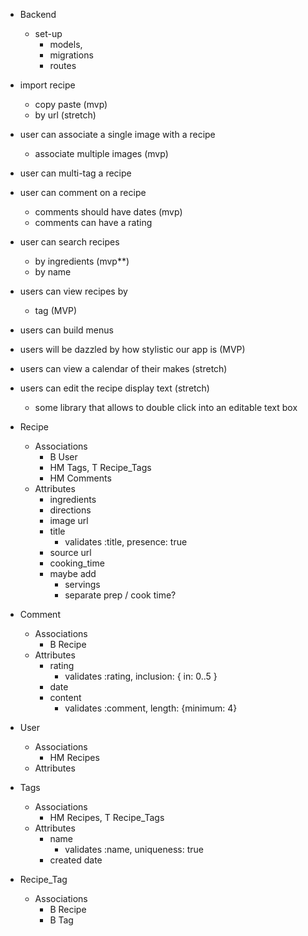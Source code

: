 - Backend
  - set-up
    - models,
    - migrations
    - routes





- import recipe
  - copy paste (mvp)
  - by url (stretch)
- user can associate a single image with a recipe
  - associate multiple images (mvp)
- user can multi-tag a recipe
- user can comment on a recipe
  - comments should have dates (mvp)
  - comments can have a rating
- user can search recipes
  - by ingredients (mvp**)
  - by name
- users can view recipes by
  - tag (MVP)
- users can build menus
- users will be dazzled by how stylistic our app is (MVP)
- users can view a calendar of their makes (stretch)
- users can edit the recipe display text (stretch)
  - some library that allows to double click into an editable text box


- Recipe
  - Associations
    - B User
    - HM Tags, T Recipe_Tags
    - HM Comments
  - Attributes
    - ingredients
    - directions
    - image url
    - title
      - validates :title, presence: true
    - source url
    - cooking_time
    - maybe add
      - servings
      - separate prep / cook time?
- Comment
  - Associations
    - B Recipe
  - Attributes
    - rating
      - validates :rating, inclusion: { in: 0..5 }
    - date
    - content
      - validates :comment, length: {minimum: 4}
- User
  - Associations
    - HM Recipes
  - Attributes
- Tags
  - Associations
    - HM Recipes, T Recipe_Tags
  - Attributes
    - name
      - validates :name, uniqueness: true
    - created date
- Recipe_Tag  
  - Associations
    - B Recipe
    - B Tag
